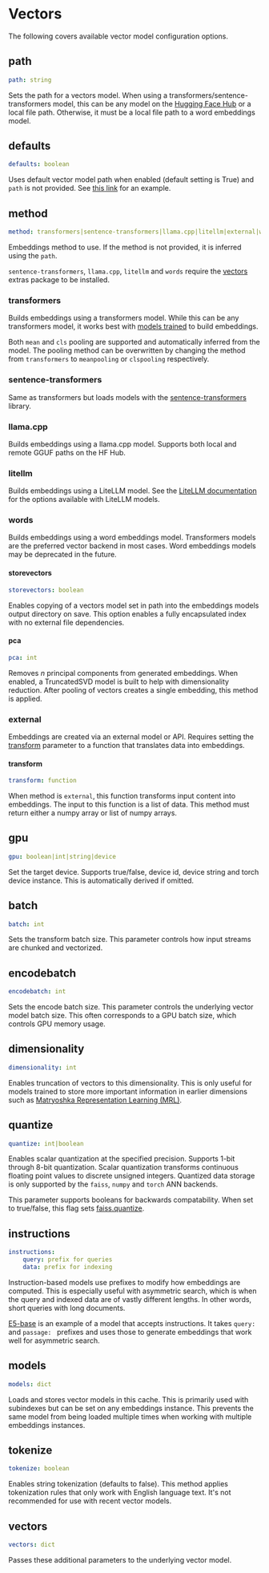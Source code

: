 # Vectors

The following covers available vector model configuration options.

## path
```yaml
path: string
```

Sets the path for a vectors model. When using a transformers/sentence-transformers model, this can be any model on the
[Hugging Face Hub](https://huggingface.co/models) or a local file path. Otherwise, it must be a local file path to a word embeddings model.

## defaults
```yaml
defaults: boolean
```

Uses default vector model path when enabled (default setting is True) and `path` is not provided. See [this link](../) for an example.

## method
```yaml
method: transformers|sentence-transformers|llama.cpp|litellm|external|words
```

Embeddings method to use. If the method is not provided, it is inferred using the `path`.

`sentence-transformers`, `llama.cpp`, `litellm` and `words` require the [vectors](../../../install/#vectors) extras package to be installed.

### transformers

Builds embeddings using a transformers model. While this can be any transformers model, it works best with
[models trained](https://huggingface.co/models?pipeline_tag=sentence-similarity) to build embeddings.

Both `mean` and `cls` pooling are supported and automatically inferred from the model. The pooling method can be overwritten by changing the method
from `transformers` to `meanpooling` or `clspooling` respectively.

### sentence-transformers

Same as transformers but loads models with the [sentence-transformers](https://github.com/UKPLab/sentence-transformers) library.

### llama.cpp

Builds embeddings using a llama.cpp model. Supports both local and remote GGUF paths on the HF Hub.

### litellm

Builds embeddings using a LiteLLM model. See the [LiteLLM documentation](https://litellm.vercel.app/docs/providers) for the options available with LiteLLM models.

### words

Builds embeddings using a word embeddings model. Transformers models are the preferred vector backend in most cases. Word embeddings models may be deprecated in the future.

#### storevectors
```yaml
storevectors: boolean
```

Enables copying of a vectors model set in path into the embeddings models output directory on save. This option enables a fully encapsulated index with no external file dependencies.

#### pca
```yaml
pca: int
```

Removes _n_ principal components from generated embeddings. When enabled, a TruncatedSVD model is built to help with dimensionality reduction. After pooling of vectors creates a single embedding, this method is applied.

### external

Embeddings are created via an external model or API. Requires setting the [transform](#transform) parameter to a function that translates data into embeddings.

#### transform
```yaml
transform: function
```

When method is `external`, this function transforms input content into embeddings. The input to this function is a list of data. This method must return either a numpy array or list of numpy arrays.

## gpu
```yaml
gpu: boolean|int|string|device
```

Set the target device. Supports true/false, device id, device string and torch device instance. This is automatically derived if omitted.

## batch
```yaml
batch: int
```

Sets the transform batch size. This parameter controls how input streams are chunked and vectorized.

## encodebatch
```yaml
encodebatch: int
```

Sets the encode batch size. This parameter controls the underlying vector model batch size. This often corresponds to a GPU batch size, which controls GPU memory usage.

## dimensionality
```yaml
dimensionality: int
```

Enables truncation of vectors to this dimensionality. This is only useful for models trained to store more important information in earlier dimensions such as [Matryoshka Representation Learning (MRL)](https://huggingface.co/blog/matryoshka).

## quantize
```yaml
quantize: int|boolean
```

Enables scalar quantization at the specified precision. Supports 1-bit through 8-bit quantization. Scalar quantization transforms continuous floating point values
to discrete unsigned integers. Quantized data storage is only supported by the `faiss`, `numpy` and `torch` ANN backends.

This parameter supports booleans for backwards compatability. When set to true/false, this flag sets [faiss.quantize](../ann/#faiss).

## instructions
```yaml
instructions:
    query: prefix for queries
    data: prefix for indexing
```

Instruction-based models use prefixes to modify how embeddings are computed. This is especially useful with asymmetric search, which is when the query and indexed data are of vastly different lengths. In other words, short queries with long documents.

[E5-base](https://huggingface.co/intfloat/e5-base) is an example of a model that accepts instructions. It takes `query: ` and `passage: ` prefixes and uses those to generate embeddings that work well for asymmetric search.

## models
```yaml
models: dict
```

Loads and stores vector models in this cache. This is primarily used with subindexes but can be set on any embeddings instance. This prevents the same model from being loaded multiple times when working with multiple embeddings instances.

## tokenize
```yaml
tokenize: boolean
```

Enables string tokenization (defaults to false). This method applies tokenization rules that only work with English language text. It's not recommended for use with recent vector models.

## vectors
```yaml
vectors: dict
```

Passes these additional parameters to the underlying vector model.
